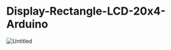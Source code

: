 # Display-Rectangle-LCD-20x4-Arduino

![Untitled](https://github.com/za12ew44zz/Display-Rectangle-LCD-20x4-Arduino/assets/85066044/aee7d60e-557a-4a16-8fbe-ee2e90e427dc)
